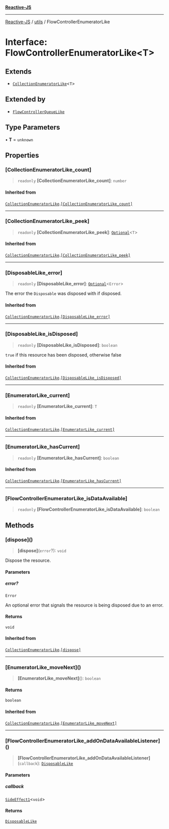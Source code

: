 [**Reactive-JS**](../../README.md)

***

[Reactive-JS](../../README.md) / [utils](../README.md) / FlowControllerEnumeratorLike

# Interface: FlowControllerEnumeratorLike\<T\>

## Extends

- [`CollectionEnumeratorLike`](CollectionEnumeratorLike.md)\<`T`\>

## Extended by

- [`FlowControllerQueueLike`](FlowControllerQueueLike.md)

## Type Parameters

• **T** = `unknown`

## Properties

### \[CollectionEnumeratorLike\_count\]

> `readonly` **\[CollectionEnumeratorLike\_count\]**: `number`

#### Inherited from

[`CollectionEnumeratorLike`](CollectionEnumeratorLike.md).[`[CollectionEnumeratorLike_count]`](CollectionEnumeratorLike.md#collectionenumeratorlike_count)

***

### \[CollectionEnumeratorLike\_peek\]

> `readonly` **\[CollectionEnumeratorLike\_peek\]**: [`Optional`](../../functions/type-aliases/Optional.md)\<`T`\>

#### Inherited from

[`CollectionEnumeratorLike`](CollectionEnumeratorLike.md).[`[CollectionEnumeratorLike_peek]`](CollectionEnumeratorLike.md#collectionenumeratorlike_peek)

***

### \[DisposableLike\_error\]

> `readonly` **\[DisposableLike\_error\]**: [`Optional`](../../functions/type-aliases/Optional.md)\<`Error`\>

The error the `Disposable` was disposed with if disposed.

#### Inherited from

[`CollectionEnumeratorLike`](CollectionEnumeratorLike.md).[`[DisposableLike_error]`](CollectionEnumeratorLike.md#disposablelike_error)

***

### \[DisposableLike\_isDisposed\]

> `readonly` **\[DisposableLike\_isDisposed\]**: `boolean`

`true` if this resource has been disposed, otherwise false

#### Inherited from

[`CollectionEnumeratorLike`](CollectionEnumeratorLike.md).[`[DisposableLike_isDisposed]`](CollectionEnumeratorLike.md#disposablelike_isdisposed)

***

### \[EnumeratorLike\_current\]

> `readonly` **\[EnumeratorLike\_current\]**: `T`

#### Inherited from

[`CollectionEnumeratorLike`](CollectionEnumeratorLike.md).[`[EnumeratorLike_current]`](CollectionEnumeratorLike.md#enumeratorlike_current)

***

### \[EnumeratorLike\_hasCurrent\]

> `readonly` **\[EnumeratorLike\_hasCurrent\]**: `boolean`

#### Inherited from

[`CollectionEnumeratorLike`](CollectionEnumeratorLike.md).[`[EnumeratorLike_hasCurrent]`](CollectionEnumeratorLike.md#enumeratorlike_hascurrent)

***

### \[FlowControllerEnumeratorLike\_isDataAvailable\]

> `readonly` **\[FlowControllerEnumeratorLike\_isDataAvailable\]**: `boolean`

## Methods

### \[dispose\]()

> **\[dispose\]**(`error`?): `void`

Dispose the resource.

#### Parameters

##### error?

`Error`

An optional error that signals the resource is being disposed due to an error.

#### Returns

`void`

#### Inherited from

[`CollectionEnumeratorLike`](CollectionEnumeratorLike.md).[`[dispose]`](CollectionEnumeratorLike.md#dispose)

***

### \[EnumeratorLike\_moveNext\]()

> **\[EnumeratorLike\_moveNext\]**(): `boolean`

#### Returns

`boolean`

#### Inherited from

[`CollectionEnumeratorLike`](CollectionEnumeratorLike.md).[`[EnumeratorLike_moveNext]`](CollectionEnumeratorLike.md#enumeratorlike_movenext)

***

### \[FlowControllerEnumeratorLike\_addOnDataAvailableListener\]()

> **\[FlowControllerEnumeratorLike\_addOnDataAvailableListener\]**(`callback`): [`DisposableLike`](DisposableLike.md)

#### Parameters

##### callback

[`SideEffect1`](../../functions/type-aliases/SideEffect1.md)\<`void`\>

#### Returns

[`DisposableLike`](DisposableLike.md)
